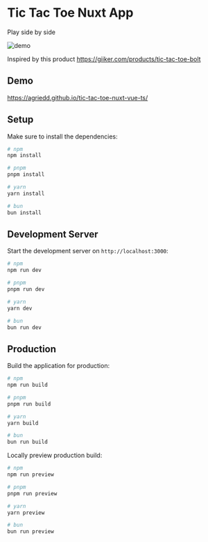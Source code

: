 # Tic Tac Toe Nuxt App

Play side by side

![demo](docs/assets/demo-2024-05-12.gif)

Inspired by this product <https://giiker.com/products/tic-tac-toe-bolt>

## Demo

<https://agriedd.github.io/tic-tac-toe-nuxt-vue-ts/>

## Setup

Make sure to install the dependencies:

```bash
# npm
npm install

# pnpm
pnpm install

# yarn
yarn install

# bun
bun install
```

## Development Server

Start the development server on `http://localhost:3000`:

```bash
# npm
npm run dev

# pnpm
pnpm run dev

# yarn
yarn dev

# bun
bun run dev
```

## Production

Build the application for production:

```bash
# npm
npm run build

# pnpm
pnpm run build

# yarn
yarn build

# bun
bun run build
```

Locally preview production build:

```bash
# npm
npm run preview

# pnpm
pnpm run preview

# yarn
yarn preview

# bun
bun run preview
```
